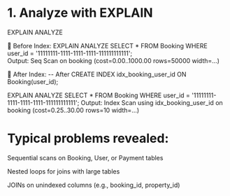 # 1. Analyze with EXPLAIN

EXPLAIN ANALYZE

🧪 Before Index:
EXPLAIN ANALYZE
SELECT \* FROM Booking WHERE user_id = '11111111-1111-1111-1111-111111111111';  
Output:
Seq Scan on booking (cost=0.00..1000.00 rows=50000 width=...)

🧪 After Index:
-- After CREATE INDEX idx_booking_user_id ON Booking(user_id);

EXPLAIN ANALYZE
SELECT \* FROM Booking WHERE user_id = '11111111-1111-1111-1111-111111111111';
Output:
Index Scan using idx_booking_user_id on booking (cost=0.25..30.00 rows=10 width=...)

# Typical problems revealed:

Sequential scans on Booking, User, or Payment tables

Nested loops for joins with large tables

JOINs on unindexed columns (e.g., booking_id, property_id)
